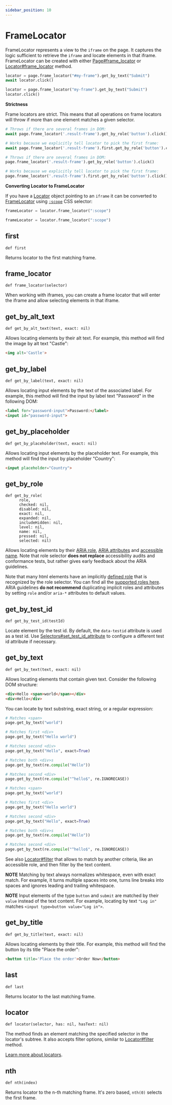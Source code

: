 ```yaml
---
sidebar_position: 10
---
```


# FrameLocator

FrameLocator represents a view to the `iframe` on the page. It captures the logic sufficient to retrieve the
`iframe` and locate elements in that iframe. FrameLocator can be created with either [Page#frame_locator](./page#frame_locator)
or [Locator#frame_locator](./locator#frame_locator) method.

```py title=example_7085c284c1726494e43688ac754f9dcdbd38bf93ee7128ba1134458327c05c2f.py
locator = page.frame_locator("#my-frame").get_by_text("Submit")
await locator.click()

```

```py title=example_791cecc9e970e61b183e25aef1c21c7d50779ad7bbf4ce88373237c3d1d0600e.py
locator = page.frame_locator("my-frame").get_by_text("Submit")
locator.click()

```

**Strictness**

Frame locators are strict. This means that all operations on frame locators will throw if more than one element
matches a given selector.

```py title=example_8935c3bfed74b0c267484faa26906377c7118db6a12dcad300ffd932b6a4662c.py
# Throws if there are several frames in DOM:
await page.frame_locator('.result-frame').get_by_role('button').click()

# Works because we explicitly tell locator to pick the first frame:
await page.frame_locator('.result-frame').first.get_by_role('button').click()

```

```py title=example_dbf7936cee6e1ca1a2609de3b6929703f05249e6dee4c5c47eb41e7cc6aea6af.py
# Throws if there are several frames in DOM:
page.frame_locator('.result-frame').get_by_role('button').click()

# Works because we explicitly tell locator to pick the first frame:
page.frame_locator('.result-frame').first.get_by_role('button').click()

```

**Converting Locator to FrameLocator**

If you have a [Locator](./locator) object pointing to an `iframe` it can be converted to [FrameLocator](./frame_locator) using
[`:scope`](https://developer.mozilla.org/en-US/docs/Web/CSS/:scope) CSS selector:

```py title=example_dea11e67882ec5fb3ab3a1d1cce87136bc78b06fa49a32c0278a43e93278a9fd.py
frameLocator = locator.frame_locator(":scope")

```

```py title=example_dea11e67882ec5fb3ab3a1d1cce87136bc78b06fa49a32c0278a43e93278a9fd.py
frameLocator = locator.frame_locator(":scope")

```



## first

```
def first
```

Returns locator to the first matching frame.

## frame_locator

```
def frame_locator(selector)
```

When working with iframes, you can create a frame locator that will enter the iframe and allow selecting elements
in that iframe.

## get_by_alt_text

```
def get_by_alt_text(text, exact: nil)
```

Allows locating elements by their alt text. For example, this method will find the image by alt text "Castle":

```html
<img alt='Castle'>
```


## get_by_label

```
def get_by_label(text, exact: nil)
```

Allows locating input elements by the text of the associated label. For example, this method will find the input by
label text "Password" in the following DOM:

```html
<label for="password-input">Password:</label>
<input id="password-input">
```


## get_by_placeholder

```
def get_by_placeholder(text, exact: nil)
```

Allows locating input elements by the placeholder text. For example, this method will find the input by placeholder
"Country":

```html
<input placeholder="Country">
```


## get_by_role

```
def get_by_role(
      role,
      checked: nil,
      disabled: nil,
      exact: nil,
      expanded: nil,
      includeHidden: nil,
      level: nil,
      name: nil,
      pressed: nil,
      selected: nil)
```

Allows locating elements by their [ARIA role](https://www.w3.org/TR/wai-aria-1.2/#roles),
[ARIA attributes](https://www.w3.org/TR/wai-aria-1.2/#aria-attributes) and
[accessible name](https://w3c.github.io/accname/#dfn-accessible-name). Note that role selector **does not replace**
accessibility audits and conformance tests, but rather gives early feedback about the ARIA guidelines.

Note that many html elements have an implicitly
[defined role](https://w3c.github.io/html-aam/#html-element-role-mappings) that is recognized by the role selector.
You can find all the [supported roles here](https://www.w3.org/TR/wai-aria-1.2/#role_definitions). ARIA guidelines
**do not recommend** duplicating implicit roles and attributes by setting `role` and/or `aria-*` attributes to
default values.

## get_by_test_id

```
def get_by_test_id(testId)
```

Locate element by the test id. By default, the `data-testid` attribute is used as a test id. Use
[Selectors#set_test_id_attribute](./selectors#set_test_id_attribute) to configure a different test id attribute if necessary.



## get_by_text

```
def get_by_text(text, exact: nil)
```

Allows locating elements that contain given text. Consider the following DOM structure:

```html
<div>Hello <span>world</span></div>
<div>Hello</div>
```

You can locate by text substring, exact string, or a regular expression:

```py title=example_c6955d996988d22b00dab15c3992b7961b9814c65a49cf0681728cd32653553c.py
# Matches <span>
page.get_by_text("world")

# Matches first <div>
page.get_by_text("Hello world")

# Matches second <div>
page.get_by_text("Hello", exact=True)

# Matches both <div>s
page.get_by_text(re.compile("Hello"))

# Matches second <div>
page.get_by_text(re.compile("^hello$", re.IGNORECASE))

```

```py title=example_c6955d996988d22b00dab15c3992b7961b9814c65a49cf0681728cd32653553c.py
# Matches <span>
page.get_by_text("world")

# Matches first <div>
page.get_by_text("Hello world")

# Matches second <div>
page.get_by_text("Hello", exact=True)

# Matches both <div>s
page.get_by_text(re.compile("Hello"))

# Matches second <div>
page.get_by_text(re.compile("^hello$", re.IGNORECASE))

```

See also [Locator#filter](./locator#filter) that allows to match by another criteria, like an accessible role, and then
filter by the text content.

**NOTE** Matching by text always normalizes whitespace, even with exact match. For example, it turns multiple
spaces into one, turns line breaks into spaces and ignores leading and trailing whitespace.

**NOTE** Input elements of the type `button` and `submit` are matched by their `value` instead of the text content.
For example, locating by text `"Log in"` matches `<input type=button value="Log in">`.

## get_by_title

```
def get_by_title(text, exact: nil)
```

Allows locating elements by their title. For example, this method will find the button by its title "Place the
order":

```html
<button title='Place the order'>Order Now</button>
```


## last

```
def last
```

Returns locator to the last matching frame.

## locator

```
def locator(selector, has: nil, hasText: nil)
```

The method finds an element matching the specified selector in the locator's subtree. It also accepts filter
options, similar to [Locator#filter](./locator#filter) method.

[Learn more about locators](https://playwright.dev/python/docs/locators).

## nth

```
def nth(index)
```

Returns locator to the n-th matching frame. It's zero based, `nth(0)` selects the first frame.
